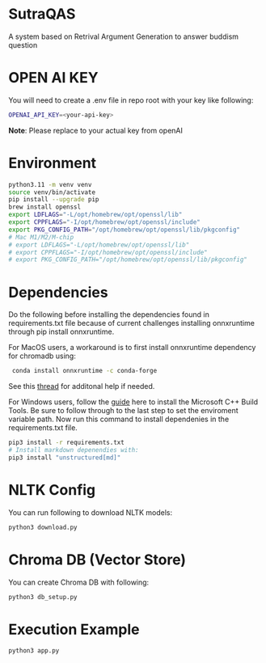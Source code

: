 # SutraQAS
A system based on Retrival Argument Generation to answer buddism question

# OPEN AI KEY
You will need to create a .env file in repo root with your key like following:

```bash
OPENAI_API_KEY=<your-api-key>
```
<b>Note</b>: Please replace <your-api-key> to your actual key from openAI

# Environment
```bash
python3.11 -m venv venv
source venv/bin/activate
pip install --upgrade pip
brew install openssl
export LDFLAGS="-L/opt/homebrew/opt/openssl/lib"
export CPPFLAGS="-I/opt/homebrew/opt/openssl/include"
export PKG_CONFIG_PATH="/opt/homebrew/opt/openssl/lib/pkgconfig"
# Mac M1/M2/M-chip
# export LDFLAGS="-L/opt/homebrew/opt/openssl/lib"
# export CPPFLAGS="-I/opt/homebrew/opt/openssl/include"
# export PKG_CONFIG_PATH="/opt/homebrew/opt/openssl/lib/pkgconfig"
```

# Dependencies
Do the following before installing the dependencies found in requirements.txt file because of current challenges installing onnxruntime through pip install onnxruntime.

For MacOS users, a workaround is to first install onnxruntime dependency for chromadb using:
```bash 
 conda install onnxruntime -c conda-forge
```
See this [thread](https://github.com/microsoft/onnxruntime/issues/11037) for additonal help if needed.

For Windows users, follow the [guide](https://github.com/bycloudai/InstallVSBuildToolsWindows?tab=readme-ov-file) here to install the Microsoft C++ Build Tools. Be sure to follow through to the last step to set the enviroment variable path.
Now run this command to install dependenies in the requirements.txt file.
```bash
pip3 install -r requirements.txt
# Install markdown depenendies with:
pip3 install "unstructured[md]"
```
# NLTK Config
You can run following to download NLTK models:
```bash
python3 download.py
```

# Chroma DB (Vector Store)
You can create Chroma DB with following:
```bash
python3 db_setup.py
```

# Execution Example 
```bash
python3 app.py
```

